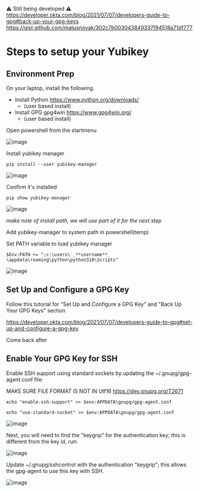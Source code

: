 ⚠ Still being developed ⚠ 
https://developer.okta.com/blog/2021/07/07/developers-guide-to-gpg#back-up-your-gpg-keys
https://gist.github.com/matusnovak/302c7b003043849337f94518a71df777

# Steps to setup your Yubikey

## Environment Prep

On your laptop, install the following.
* Install Python https://www.python.org/downloads/
  * (user based install)
* Install GPG gpg4win https://www.gpg4win.org/
  * (user based install)

Open powershell from the startmenu

![image](https://github.com/PHACDataHub/Wiki/assets/367922/96b1b1a0-b3c5-4689-8764-f1ee1829e06f)

Install yubikey manager 

`pip install --user yubikey-manager`

![image](https://github.com/PHACDataHub/Wiki/assets/367922/e43b94cd-25b0-4fe8-8122-7679febc38d3)

Confirm it's installed 

`pip show yubikey-manager`

![image](https://github.com/PHACDataHub/Wiki/assets/367922/35193a65-58d8-4a7c-817e-4f914cf53dca)

_make note of install path, we will use part of it for the next step_

Add yubikey-manager to system path in powershell(temp)

Set PATH variable to load yubikey manager

`$Env:PATH += ";c:\users\ _**username**_ \appdata\roaming\python\python310\Scripts"`

![image](https://github.com/PHACDataHub/Wiki/assets/367922/12201283-db28-43fe-9ffc-feea01b132b0)


## Set Up and Configure a GPG Key 
Follow this tutorial for "Set Up and Configure a GPG Key" and "Back Up Your GPG Keys" section

https://developer.okta.com/blog/2021/07/07/developers-guide-to-gpg#set-up-and-configure-a-gpg-key

Come back after

## Enable Your GPG Key for SSH

Enable SSH support using standard sockets by updating the ~/.gnupg/gpg-agent.conf file:

MAKE SURE FILE FORMAT IS NOT IN Utf16 
https://dev.gnupg.org/T2671

`echo "enable-ssh-support" >> $env:APPDATA\gnupg/gpg-agent.conf`

`echo "use-standard-socket" >> $env:APPDATA\gnupg/gpg-agent.conf`

![image](https://github.com/PHACDataHub/Wiki/assets/367922/4f48337d-beb8-4aa6-bd83-d4e2a3a26885)


Next, you will need to find the "keygrip" for the authentication key; this is different from the key id, run:

![image](https://github.com/PHACDataHub/Wiki/assets/367922/2fe456a0-9f91-4acf-abd3-21e11d3f72bc)

Update ~/.gnupg/sshcontrol with the authentication "keygrip"; this allows the gpg-agent to use this key with SSH.

![image](https://github.com/PHACDataHub/Wiki/assets/367922/23f6d415-1234-4bc6-83b4-0e39706a5802)

